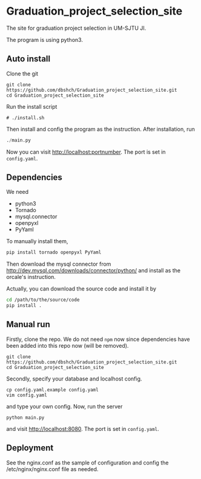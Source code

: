 # Graduation_project_selection_site

The site for graduation project selection in UM-SJTU JI.

The program is using python3.

## Auto install

Clone the git
```
git clone https://github.com/dbshch/Graduation_project_selection_site.git
cd Graduation_project_selection_site
```

Run the install script
```
# ./install.sh
```

Then install and config the program as the instruction.
After installation, run
```python
./main.py
```
Now you can visit <http://localhost:portnumber>. The port is set in `config.yaml`.

## Dependencies

We need

- python3
- Tornado
- mysql.connector
- openpyxl
- PyYaml

To manually install them,

```python
pip install tornado openpyxl PyYaml
```

Then download the mysql connector from http://dev.mysql.com/downloads/connector/python/ and install as the orcale's instruction.

Actually, you can download the source code and install it by

```bash
cd /path/to/the/source/code
pip install .
```

## Manual run

Firstly, clone the repo. We do not need `npm` now since dependencies have been added into this repo now (will be removed).

```
git clone https://github.com/dbshch/Graduation_project_selection_site.git
cd Graduation_project_selection_site
```

Secondly, specify your database and localhost config.

```
cp config.yaml.example config.yaml
vim config.yaml
```

and type your own config. Now, run the server

```
python main.py
```

and visit <http://localhost:8080>. The port is set in `config.yaml`.

## Deployment

See the nginx.conf as the sample of configuration and config the /etc/nginx/nginx.conf file as needed.
